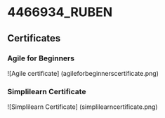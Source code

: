 

# 4466934_RUBEN
## Certificates

### Agile for Beginners
![Agile certificate] (agileforbeginnerscertificate.png)

### Simplilearn Certificate
![Simplilearn Certificate] (simplilearncertificate.png)

